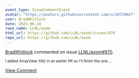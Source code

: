 ```yaml
---
event_type: IssueCommentEvent
avatar: "https://avatars.githubusercontent.com/u/2072964?"
user: BradWhitlock
date: 2025-06-28
repo_name: LLNL/axom
html_url: https://github.com/LLNL/axom/issues/970
repo_url: https://github.com/LLNL/axom
---
```


<a href='https://github.com/BradWhitlock' target='_blank'>BradWhitlock</a> commented on issue <a href='https://github.com/LLNL/axom/issues/970' target='_blank'>LLNL/axom#970</a>.

<small>I added ArrayView::fill() in an earlier PR so I'll finish this one....</small>

<a href='https://github.com/LLNL/axom/issues/970' target='_blank'>View Comment</a>